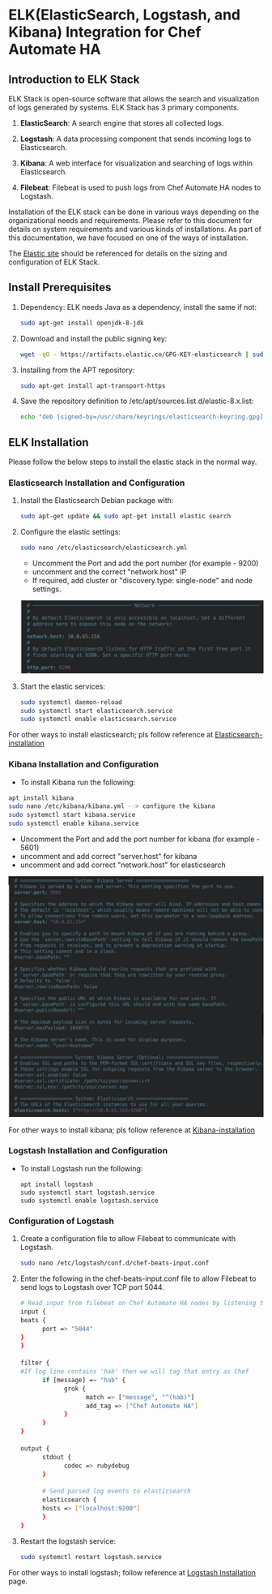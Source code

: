 # ELK(ElasticSearch, Logstash, and Kibana) Integration for Chef Automate HA

## Introduction to ELK Stack

ELK Stack is open-source software that allows the search and visualization of logs generated by systems. ELK Stack has 3 primary components.

1. **ElasticSearch**: A search engine that stores all collected logs.

1. **Logstash**: A data processing component that sends incoming logs to Elasticsearch.

1. **Kibana**: A web interface for visualization and searching of logs within Elasticsearch.

1. **Filebeat**: Filebeat is used to push logs from Chef Automate HA nodes to Logstash.

Installation of the ELK stack can be done in various ways depending on the organizational needs and requirements. Please refer to this document for details on system requirements and various kinds of installations. As part of this documentation, we have focused on one of the ways of installation.

The [Elastic site](https://elastic.co) should be referenced for details on the sizing and configuration of ELK Stack.

## Install Prerequisites

1. Dependency: ELK needs Java as a dependency, install the same if not:

      ```sh
      sudo apt-get install openjdk-8-jdk
      ```

1. Download and install the public signing key:

      ```sh
      wget -qO - https://artifacts.elastic.co/GPG-KEY-elasticsearch | sudo gpg --dearmor -o /usr/share/keyrings/elasticsearch-keyring.gpg
      ```

1. Installing from the APT repository:

      ```sh
      sudo apt-get install apt-transport-https
      ```

1. Save the repository definition to /etc/apt/sources.list.d/elastic-8.x.list:

      ```sh
      echo "deb [signed-by=/usr/share/keyrings/elasticsearch-keyring.gpg] https://artifacts.elastic.co/packages/8.x/apt stable main" | sudo tee /etc/apt/sources.list.d/elastic-8.x.list
      ```

## ELK Installation

Please follow the below steps to install the elastic stack in the normal way.

### Elasticsearch Installation and Configuration

1. Install the Elasticsearch Debian package with:

      ```sh
      sudo apt-get update && sudo apt-get install elastic search
      ```

1. Configure the elastic settings:

      ```sh
      sudo nano /etc/elasticsearch/elasticsearch.yml
      ```

      * Uncomment the Port and add the port number (for example - 9200)
      * uncomment and  the correct "network.host" IP
      * If required, add cluster or "discovery.type: single-node" and node settings.

      ![Elastic-configure](images/Elastic-configure.png)

1. Start the elastic services:

      ```sh
      sudo systemctl daemon-reload
      sudo systemctl start elasticsearch.service
      sudo systemctl enable elasticsearch.service
      ```

For other ways to install elasticsearch; pls follow reference at [Elasticsearch-installation](https://www.elastic.co/guide/en/elasticsearch/reference/current/install-elasticsearch.html)

### Kibana Installation and Configuration

* To install Kibana run the following:

```sh
apt install kibana
sudo nano /etc/kibana/kibana.yml --> configure the kibana
sudo systemctl start kibana.service
sudo systemctl enable kibana.service
```

* Uncomment the Port and add the port number for kibana (for example - 5601)
* uncomment and add correct "server.host" for kibana
* uncomment and add correct "network.host" for elasticsearch

![Elastic-configure](images/Kibana-configure.png)

For other ways to install kibana; pls follow reference at [Kibana-installation](https://www.elastic.co/guide/en/kibana/current/install.html)

### Logstash Installation and Configuration

* To install Logstash run the following:

      apt install logstash
      sudo systemctl start logstash.service
      sudo systemctl enable logstash.service

### Configuration of Logstash

1. Create a configuration file to allow Filebeat to communicate with Logstash.

      ```sh
      sudo nano /etc/logstash/conf.d/chef-beats-input.conf
      ```

1. Enter the following in the chef-beats-input.conf file to allow Filebeat to send logs to Logstash over TCP port 5044.

      ```sh
      # Read input from filebeat on Chef Automate HA nodes by listening to port 5044 on which filebeat will send the data
      input {
      beats {
            port => "5044"
      }
      }

      filter {
      #If log line contains 'hab' then we will tag that entry as Chef
            if [message] =~ "hab" {
                  grok {
                        match => ["message", "^(hab)"]
                        add_tag => ["Chef Automate HA"]
                  }
            }
      }

      output {
            stdout {
                  codec => rubydebug
            }

            # Send parsed log events to elasticsearch
            elasticsearch {
            hosts => ["localhost:9200"]
            }
      }
      ```

1. Restart the logstash service:

      ```sh
      sudo systemctl restart logstash.service
      ```

For other ways to install logstash; follow reference at [Logstash Installation](https://www.elastic.co/guide/en/logstash/current/installing-logstash.html) page.
